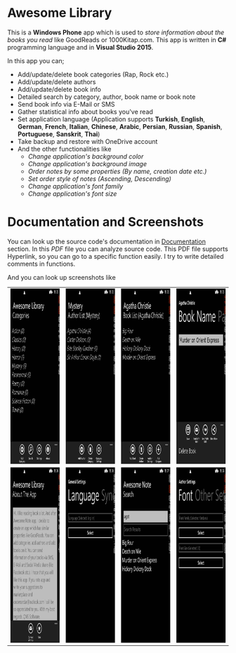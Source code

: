 # Awesome Library

This is a **Windows Phone** app which is used to *store information about the books you read* like GoodReads or 1000Kitap.com.
This app is written in **C#** programming language and in **Visual Studio 2015**. 

In this app you can;

 - Add/update/delete book categories (Rap, Rock etc.)
 - Add/update/delete authors
 - Add/update/delete book info
 - Detailed search by category, author, book name or book note
 - Send book info via E-Mail or SMS
 - Gather statistical info about books you've read
 - Set application language (Application supports **Turkish**, **English**, **German**, **French**, **Italian**, **Chinese**, **Arabic**, **Persian**, **Russian**, **Spanish**, **Portuguese**, **Sanskrit**, **Thai**)
 - Take backup and restore with OneDrive account
 - And the other functionalities like
	 - *Change application's background color*
	 - *Change application's background image*
    - *Order notes by some properties (By name, creation date etc.)* 
    - *Set order style of notes (Ascending, Descending)* 
    - *Change application's font family*
    - *Change application's font size*
	
# Documentation and Screenshots

You can look up the source code's documentation in [Documentation](https://github.com/coderserdar/AwesomeLibrary/blob/main/Documentation/AwesomeLibrary.pdf) section. In this *PDF* file you can analyze source code. This PDF file supports Hyperlink, so you can go to a specific function easily. I try to write detailed comments in functions.

And you can look up screenshots like 

<table>
   <tr>
      <td><img src="https://github.com/coderserdar/AwesomeLibrary/blob/main/Screenshots/App_Screens_01.png?raw=true" width="240" height="400"></td>
      <td><img src="https://github.com/coderserdar/AwesomeLibrary/blob/main/Screenshots/App_Screens_02.png?raw=true" width="240" height="400"></td>
      <td><img src="https://github.com/coderserdar/AwesomeLibrary/blob/main/Screenshots/App_Screens_03.png?raw=true" width="240" height="400"></td>
      <td><img src="https://github.com/coderserdar/AwesomeLibrary/blob/main/Screenshots/App_Screens_04.png?raw=true" width="240" height="400"></td>
   </tr>
   <tr>
      <td><img src="https://github.com/coderserdar/AwesomeLibrary/blob/main/Screenshots/App_Screens_05.png?raw=true" width="240" height="400"></td>
      <td><img src="https://github.com/coderserdar/AwesomeLibrary/blob/main/Screenshots/App_Screens_06.png?raw=true" width="240" height="400"></td>
      <td><img src="https://github.com/coderserdar/AwesomeLibrary/blob/main/Screenshots/App_Screens_07.png?raw=true" width="240" height="400"></td>
      <td><img src="https://github.com/coderserdar/AwesomeLibrary/blob/main/Screenshots/App_Screens_08.png?raw=true" width="240" height="400"></td>
   </tr>
</table>

